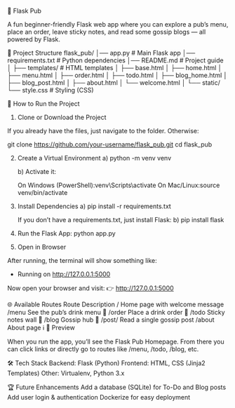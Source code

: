 🍻 Flask Pub

A fun beginner-friendly Flask web app where you can explore a pub’s menu, place an order, leave sticky notes, and read some gossip blogs — all powered by Flask.

📂 Project Structure
flask_pub/
│── app.py                # Main Flask app
│── requirements.txt       # Python dependencies
│── README.md              # Project guide
│
├── templates/             # HTML templates
│   ├── base.html
│   ├── home.html
│   ├── menu.html
│   ├── order.html
│   ├── todo.html
│   ├── blog_home.html
│   ├── blog_post.html
│   ├── about.html
│   └── welcome.html
│
└── static/
    └── style.css          # Styling (CSS)

🚀 How to Run the Project
1. Clone or Download the Project

  If you already have the files, just navigate to the folder. Otherwise:
  
  git clone https://github.com/your-username/flask_pub.git
  cd flask_pub

2. Create a Virtual Environment
   a) python -m venv venv

    
   b) Activate it:
      
   On Windows (PowerShell):venv\Scripts\activate
   On Mac/Linux:source venv/bin/activate

3. Install Dependencies
   a) pip install -r requirements.txt
    
    
   If you don’t have a requirements.txt, just install Flask:
   b) pip install flask

4. Run the Flask App: python app.py

5. Open in Browser

  After running, the terminal will show something like:
  * Running on http://127.0.0.1:5000


Now open your browser and visit:
👉 http://127.0.0.1:5000

🌐 Available Routes
Route	Description
/	Home page with welcome message
/menu	See the pub’s drink menu 🍹
/order	Place a drink order 📝
/todo	Sticky notes wall 📌
/blog	Gossip hub 📰
/post/<id>	Read a single gossip post
/about	About page ℹ️
📸 Preview

When you run the app, you’ll see the Flask Pub Homepage. From there you can click links or directly go to routes like /menu, /todo, /blog, etc.

🛠️ Tech Stack
Backend: Flask (Python)
Frontend: HTML, CSS (Jinja2 Templates)
Other: Virtualenv, Python 3.x

🏆 Future Enhancements
Add a database (SQLite) for To-Do and Blog posts
Add user login & authentication
Dockerize for easy deployment
